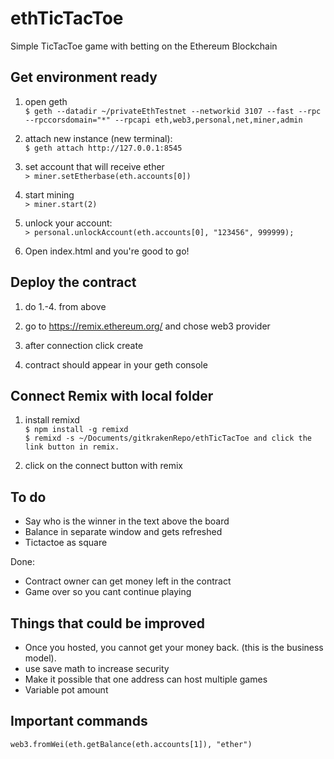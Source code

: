 # ethTicTacToe
Simple TicTacToe game with betting on the Ethereum Blockchain

## Get environment ready
1. open geth        
`$ geth --datadir ~/privateEthTestnet --networkid 3107 --fast --rpc --rpccorsdomain="*" --rpcapi eth,web3,personal,net,miner,admin`

2. attach new instance (new terminal):    
`$ geth attach http://127.0.0.1:8545`

3. set account that will receive ether    
`> miner.setEtherbase(eth.accounts[0])`

4. start mining    
`> miner.start(2)`

5. unlock your account:    
`> personal.unlockAccount(eth.accounts[0], "123456", 999999);`

6. Open index.html and you're good to go!    

## Deploy the contract
1. do 1.-4. from above    

2. go to https://remix.ethereum.org/ and chose web3 provider    

3. after connection click create

4. contract should appear in your geth console

## Connect Remix with local folder
1. install remixd     
`$ npm install -g remixd`   
`$ remixd -s ~/Documents/gitkrakenRepo/ethTicTacToe and click the link button in remix.`   

2. click on the connect button with remix 

## To do
+ Say who is the winner in the text above the board
+ Balance in separate window and gets refreshed
+ Tictactoe as square

Done:   
+ Contract owner can get money left in the contract
+ Game over so you cant continue playing

## Things that could be improved
+ Once you hosted, you cannot get your money back. (this is the business model).    
+ use save math to increase security    
+ Make it possible that one address can host multiple games    
+ Variable pot amount    

## Important commands
`web3.fromWei(eth.getBalance(eth.accounts[1]), "ether")`